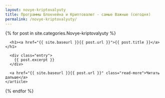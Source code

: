 ```yaml
---
layout: novye-kriptovalyuty
title: Программы Блокчейна и Криптовалют - самые Важные (сегодня)
permalink: /novye-kriptovalyuty/
---
```




<div class="posts">
{% for post in site.categories.Novye-kriptovalyuty %}
    <article class="post">

      <h1><a href="{{ site.baseurl }}{{ post.url }}">{{ post.title }}</a></h1>

      <div class="entry">
        {{ post.excerpt }}
      </div>

      <a href="{{ site.baseurl }}{{ post.url }}" class="read-more">Читать дальше</a>
    </article>
  {% endfor %}
</div>

